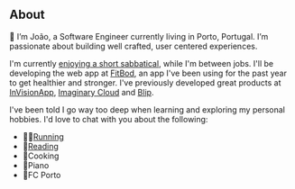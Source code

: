## About

👋 I’m João, a Software Engineer currently living in Porto, Portugal. I’m passionate about building well crafted, user centered experiences.

I'm currently [enjoying a short sabbatical](/blog/on-sabbaticals), while I'm between jobs. I'll be developing the web app at [FitBod](https://www.fitbod.me), an app I've been using for the past year to get healthier and stronger. I've previously developed great products at [InVisionApp](https://www.invisionapp.com/), [Imaginary Cloud](https://www.imaginarycloud.com) and [Blip](https://www.blip.pt).

I've been told I go way too deep when learning and exploring my personal hobbies. I'd love to chat with you about the following:

  * 🏃‍♂️[Running](https://www.strava.com/athletes/2873801)
  * 📖[Reading](https://goodreads.com/jportela)
  * 🥘Cooking
  * 🎹Piano
  * 🐉FC Porto
